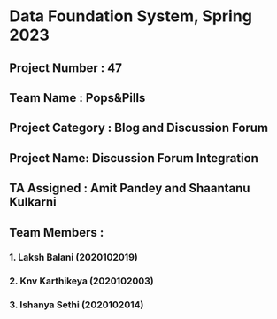 # Data Foundation System, Spring 2023

## Project Number : 47
## Team Name : Pops&Pills
## Project Category : Blog and Discussion Forum
## Project Name: Discussion Forum Integration
## TA Assigned : Amit Pandey and Shaantanu Kulkarni
## Team Members :
### 1. Laksh Balani (2020102019)
### 2. Knv Karthikeya (2020102003)
### 3. Ishanya Sethi (2020102014)
